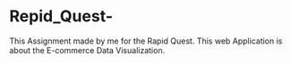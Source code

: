 # Repid_Quest-
This Assignment made by me for the Rapid Quest. This web Application is about the E-commerce Data Visualization.

